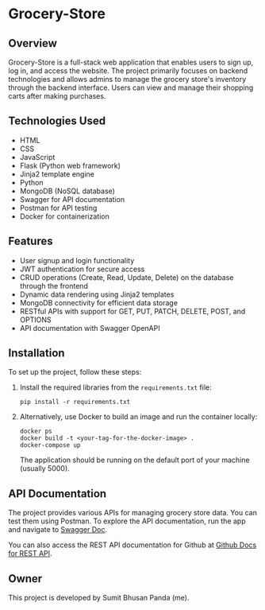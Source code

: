 # Grocery-Store

## Overview
Grocery-Store is a full-stack web application that enables users to sign up, log in, and access the website. The project primarily focuses on backend technologies and allows admins to manage the grocery store's inventory through the backend interface. Users can view and manage their shopping carts after making purchases.

## Technologies Used
* HTML
* CSS
* JavaScript
* Flask (Python web framework)
* Jinja2 template engine
* Python
* MongoDB (NoSQL database)
* Swagger for API documentation
* Postman for API testing
* Docker for containerization

## Features
* User signup and login functionality
* JWT authentication for secure access
* CRUD operations (Create, Read, Update, Delete) on the database through the frontend
* Dynamic data rendering using Jinja2 templates
* MongoDB connectivity for efficient data storage
* RESTful APIs with support for GET, PUT, PATCH, DELETE, POST, and OPTIONS
* API documentation with Swagger OpenAPI

## Installation
To set up the project, follow these steps:

1. Install the required libraries from the `requirements.txt` file:
   ```
   pip install -r requirements.txt
   ```
2. Alternatively, use Docker to build an image and run the container locally:
   ```
   docker ps 
   docker build -t <your-tag-for-the-docker-image> .
   docker-compose up
   ```
   The application should be running on the default port of your machine (usually 5000).

## API Documentation
The project provides various APIs for managing grocery store data. You can test them using Postman. To explore the API documentation, run the app and navigate to [Swagger Doc](https://127.0.0.1:5000/swagger).

You can also access the REST API documentation for Github at [Github Docs for REST API](https://docs.github.com/en/rest?apiVersion=2022-11-28).

## Owner
This project is developed by Sumit Bhusan Panda (me).
